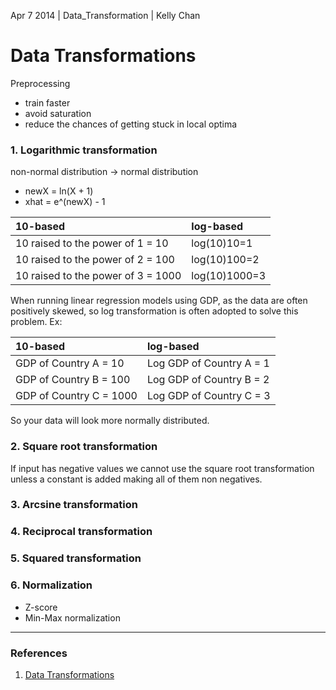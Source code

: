 Apr 7 2014 | Data_Transformation | Kelly Chan
# Data Transformations

Preprocessing
- train faster
- avoid saturation
- reduce the chances of getting stuck in local optima

### 1. Logarithmic transformation

non-normal distribution -> normal distribution
- newX = ln(X + 1)
- xhat = e^(newX) - 1

| 10-based                           | log-based     |
|:-----------------------------------|:--------------|
| 10 raised to the power of 1 = 10   | log(10)10=1   |
| 10 raised to the power of 2 = 100  | log(10)100=2  |
| 10 raised to the power of 3 = 1000 | log(10)1000=3 |


When running linear regression models using GDP, as the data are often positively skewed, so log transformation is often adopted to solve this problem. Ex:

| 10-based                | log-based                |
|:------------------------|:-------------------------|
| GDP of Country A = 10   | Log GDP of Country A = 1 |
| GDP of Country B = 100  | Log GDP of Country B = 2 |
| GDP of Country C = 1000 | Log GDP of Country C = 3 |

So your data will look more normally distributed.

### 2. Square root transformation

If input has negative values we cannot use the square root transformation unless a constant is added making all of them non negatives.

### 3. Arcsine transformation
### 4. Reciprocal transformation
### 5. Squared transformation
### 6. Normalization

- Z-score 
- Min-Max normalization

--- 
### References
1. [Data Transformations](http://www.anselm.edu/homepage/jpitocch/transform/transforms.html)
